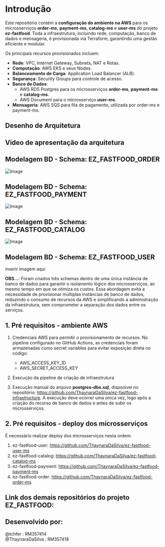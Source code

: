 # Introdução

Este repositório contém a **configuração do ambiente na AWS** para os microsserviços **order-ms**, **payment-ms**, **catalog-ms** e **user-ms** do projeto **ez-fastfood**. Toda a infraestrutura, incluindo rede, computação, banco de dados e mensageria, é provisionada via Terraform, garantindo uma gestão eficiente e modular.

Os principais recursos provisionados incluem:

- **Rede**: VPC, Internet Gateway, Subnets, NAT e Rotas.
- **Computação**: AWS EKS e seus Nodes.
- **Balanceamento de Carga**: Application Load Balancer (ALB).
- **Segurança**: Security Groups para controle de acesso.
- **Banco de Dados**: 
  - AWS RDS Postgres para os microsserviços **order-ms**, **payment-ms** e **catalog-ms**.
  - AWS Document para o microsserviço **user-ms**.
- **Mensageria**: AWS SQS para fila de pagamento, utilizada por order-ms e payment-ms.

## Desenho de Arquitetura

## Video de apresentação da arquitetura

## Modelagem BD - Schema: EZ_FASTFOOD_ORDER
![Image](https://github.com/user-attachments/assets/90cf4f0f-7c17-4168-9abc-32a437f99866)

## Modelagem BD - Schema: EZ_FASTFOOD_PAYMENT
![Image](https://github.com/user-attachments/assets/ce4193ab-0e5b-462d-b161-ef04167c1b40)

## Modelagem BD - Schema: EZ_FASTFOOD_CATALOG
![Image](https://github.com/user-attachments/assets/34139a6d-bf65-4465-9b8e-083ba6519ffd)

## Modelagem BD - Schema: EZ_FASTFOOD_USER

inserir imagem aqui


**OBS...**: Foram criados três schemas dentro de uma única instância de banco de dados para garantir o isolamento lógico dos microsserviços, ao mesmo tempo em que se otimiza os custos. Essa abordagem evita a necessidade de provisionar múltiplas instâncias de banco de dados, reduzindo o consumo de recursos da AWS e simplificando a administração da infraestrutura, sem comprometer a separação dos dados entre os serviços.

## 1. Pré requisitos - ambiente AWS
1. Credenciais AWS para permitir o provisionamento de recursos. No pipeline configurado no GitHub Actions, as credenciais foram armazenadas como secret variables para evitar exposição direta no código:
   - AWS_ACCESS_KEY_ID
   - AWS_SECRET_ACCESS_KEY
  
2. Execução da pipeline de criação de infraestrutura

3. Execução manual do arquivo **postgres-dbs.sql**, disponível no repositório: https://github.com/ThaynaraDaSilva/ez-fastfood-infrastructure. A execução deve ocorrer uma única vez, logo após a criação do recurso de banco de dados e antes de subir os microsserviços.


## 2. Pré requisitos - deploy dos microsserviços
É necessário realizar deploy dos microsserviços nesta ordem:

1. ez-fastfood-user: https://github.com/ThaynaraDaSilva/ez-fastfood-user-ms 
2. ez-fastfood-catalog: https://github.com/ThaynaraDaSilva/ez-fastfood-catalog-ms
3. ez-fastfood-payment: https://github.com/ThaynaraDaSilva/ez-fastfood-payment-ms
4. ez-fastfood-order: https://github.com/ThaynaraDaSilva/ez-fastfood-order-ms

## Link dos demais repositórios do projeto EZ_FASTFOOD:


## Desenvolvido por:
@tchfer : RM357414<br>
@ThaynaraDaSilva : RM357418<br>